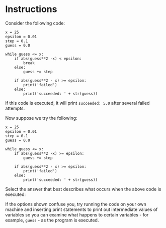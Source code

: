# Instructions

Consider the following code:

    x = 25
    epsilon = 0.01
    step = 0.1
    guess = 0.0

    while guess <= x:
        if abs(guess**2 -x) < epsilon:
            break
        else:
            guess += step
        
        if abs(guess**2 - x) >= epsilon:
            print('failed')
        else:
            print('succeeded: ' + str(guess))

If this code is executed, it will print `succeeded: 5.0` after several failed attempts.

Now suppose we try the following:

    x = 25
    epsilon = 0.01
    step = 0.1
    guess = 0.0

    while guess <= x:
        if abs(guess**2 -x) >= epsilon:
            guess += step
        
        if abs(guess**2 - x) >= epsilon:
            print('failed')
        else:
            print('succeeded: ' + str(guess))

Select the answer that best describes what occurs when the above code is executed:

<div class="hint">
  If the options shown confuse you, try running the code on your own machine and inserting print statements to print out intermediate values of variables so you can examine what happens to certain variables - for example, <code>guess</code> - as the program is executed. 
</div>
